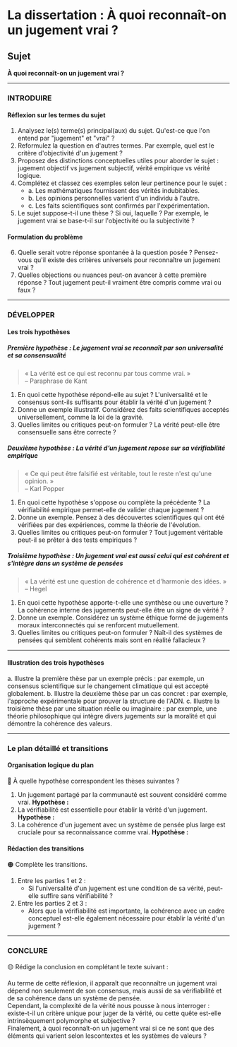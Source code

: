 # La dissertation : À quoi reconnaît-on un jugement vrai ?

## Sujet
**À quoi reconnaît-on un jugement vrai ?**

---

### INTRODUIRE

#### Réflexion sur les termes du sujet

1. Analysez le(s) terme(s) principal(aux) du sujet. Qu'est-ce que l'on entend par "jugement" et "vrai" ?
2. Reformulez la question en d'autres termes. Par exemple, quel est le critère d'objectivité d'un jugement ?
3. Proposez des distinctions conceptuelles utiles pour aborder le sujet : jugement objectif vs jugement subjectif, vérité empirique vs vérité logique.
4. Complétez et classez ces exemples selon leur pertinence pour le sujet :
   - a. Les mathématiques fournissent des vérités indubitables.
   - b. Les opinions personnelles varient d'un individu à l'autre.
   - c. Les faits scientifiques sont confirmés par l'expérimentation.
5. Le sujet suppose-t-il une thèse ? Si oui, laquelle ? Par exemple, le jugement vrai se base-t-il sur l'objectivité ou la subjectivité ?

#### Formulation du problème

6. Quelle serait votre réponse spontanée à la question posée ? Pensez-vous qu'il existe des critères universels pour reconnaître un jugement vrai ?
7. Quelles objections ou nuances peut-on avancer à cette première réponse ? Tout jugement peut-il vraiment être compris comme vrai ou faux ?

---

### DÉVELOPPER

#### Les trois hypothèses

##### Première hypothèse : Le jugement vrai se reconnaît par son universalité et sa consensualité

> « La vérité est ce qui est reconnu par tous comme vrai. »  
> – Paraphrase de Kant

1. En quoi cette hypothèse répond-elle au sujet ? L'universalité et le consensus sont-ils suffisants pour établir la vérité d'un jugement ?
2. Donne un exemple illustratif. Considérez des faits scientifiques acceptés universellement, comme la loi de la gravité.
3. Quelles limites ou critiques peut-on formuler ? La vérité peut-elle être consensuelle sans être correcte ?

##### Deuxième hypothèse : La vérité d’un jugement repose sur sa vérifiabilité empirique

> « Ce qui peut être falsifié est véritable, tout le reste n'est qu'une opinion. »  
> – Karl Popper

1. En quoi cette hypothèse s'oppose ou complète la précédente ? La vérifiabilité empirique permet-elle de valider chaque jugement ?
2. Donne un exemple. Pensez à des découvertes scientifiques qui ont été vérifiées par des expériences, comme la théorie de l'évolution.
3. Quelles limites ou critiques peut-on formuler ? Tout jugement véritable peut-il se prêter à des tests empiriques ?

##### Troisième hypothèse : Un jugement vrai est aussi celui qui est cohérent et s'intègre dans un système de pensées

> « La vérité est une question de cohérence et d'harmonie des idées. »  
> – Hegel

1. En quoi cette hypothèse apporte-t-elle une synthèse ou une ouverture ? La cohérence interne des jugements peut-elle être un signe de vérité ?
2. Donne un exemple. Considérez un système éthique formé de jugements moraux interconnectés qui se renforcent mutuellement.
3. Quelles limites ou critiques peut-on formuler ? Naît-il des systèmes de pensées qui semblent cohérents mais sont en réalité fallacieux ?

---

#### Illustration des trois hypothèses

a. Illustre la première thèse par un exemple précis : par exemple, un consensus scientifique sur le changement climatique qui est accepté globalement.
b. Illustre la deuxième thèse par un cas concret : par exemple, l'approche expérimentale pour prouver la structure de l'ADN.
c. Illustre la troisième thèse par une situation réelle ou imaginaire : par exemple, une théorie philosophique qui intègre divers jugements sur la moralité et qui démontre la cohérence des valeurs.

---

### Le plan détaillé et transitions

#### Organisation logique du plan

🔴 À quelle hypothèse correspondent les thèses suivantes ?

1. Un jugement partagé par la communauté est souvent considéré comme vrai. **Hypothèse :**
2. La vérifiabilité est essentielle pour établir la vérité d'un jugement. **Hypothèse :**
3. La cohérence d'un jugement avec un système de pensée plus large est cruciale pour sa reconnaissance comme vrai. **Hypothèse :**

#### Rédaction des transitions

🟠 Complète les transitions.

1. Entre les parties 1 et 2 :  
   - Si l'universalité d'un jugement est une condition de sa vérité, peut-elle suffire sans vérifiabilité ?
2. Entre les parties 2 et 3 :  
   - Alors que la vérifiabilité est importante, la cohérence avec un cadre conceptuel est-elle également nécessaire pour établir la vérité d'un jugement ?

---

### CONCLURE

🟡 Rédige la conclusion en complétant le texte suivant :

Au terme de cette réflexion, il apparaît que reconnaître un jugement vrai dépend non seulement de son consensus, mais aussi de sa vérifiabilité et de sa cohérence dans un système de pensée.  
Cependant, la complexité de la vérité nous pousse à nous interroger : existe-t-il un critère unique pour juger de la vérité, ou cette quête est-elle intrinsèquement polymorphe et subjective ?  
Finalement, à quoi reconnaît-on un jugement vrai si ce ne sont que des éléments qui varient selon lescontextes et les systèmes de valeurs ?